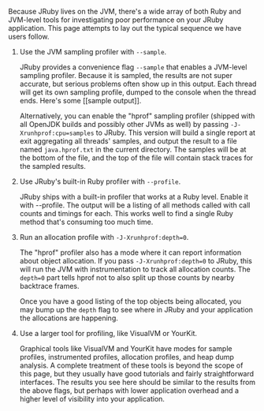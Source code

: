 Because JRuby lives on the JVM, there's a wide array of both Ruby and JVM-level tools for investigating poor performance on your JRuby application. This page attempts to lay out the typical sequence we have users follow.

1. Use the JVM sampling profiler with `--sample`.

   JRuby provides a convenience flag `--sample` that enables a JVM-level sampling profiler. Because it is sampled, the results are not super accurate, but serious problems often show up in this output. Each thread will get its own sampling profile, dumped to the console when the thread ends. Here's some [[sample output]].

   Alternatively, you can enable the "hprof" sampling profiler (shipped with all OpenJDK builds and possibly other JVMs as well) by passing `-J-Xrunhprof:cpu=samples` to JRuby. This version will build a single report at exit aggregating all threads' samples, and output the result to a file named `java.hprof.txt` in the current directory. The samples will be at the bottom of the file, and the top of the file will contain stack traces for the sampled results.

2. Use JRuby's built-in Ruby profiler with `--profile`.

   JRuby ships with a built-in profiler that works at a Ruby level. Enable it with --profile. The output will be a listing of all methods called with call counts and timings for each. This works well to find a single Ruby method that's consuming too much time.

3. Run an allocation profile with `-J-Xrunhprof:depth=0`.

   The "hprof" profiler also has a mode where it can report information about object allocation. If you pass `-J-Xrunhprof:depth=0` to JRuby, this will run the JVM with instrumentation to track all allocation counts. The `depth=0` part tells hprof not to also split up those counts by nearby backtrace frames.

   Once you have a good listing of the top objects being allocated, you may bump up the `depth` flag to see where in JRuby and your application the allocations are happening.

4. Use a larger tool for profiling, like VisualVM or YourKit.

   Graphical tools like VisualVM and YourKit have modes for sample profiles, instrumented profiles, allocation profiles, and heap dump analysis. A complete treatment of these tools is beyond the scope of this page, but they usually have good tutorials and fairly straightforward interfaces. The results you see here should be similar to the results from the above flags, but perhaps with lower application overhead and a higher level of visibility into your application.